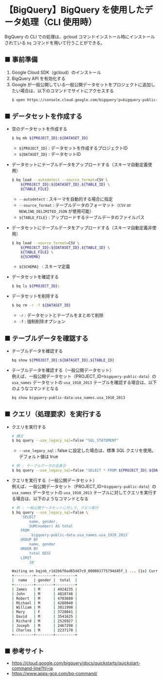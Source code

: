# 【BigQuery】BigQuery を使用したデータ処理（CLI 使用時）
BigQuery の CLI での処理は、gcloud コマンドインストール時にインストールされている `bq` コマンドを用いて行うことができる。

## ■ 事前準備

1. Google Cloud SDK（gcloud）のインストール
1. BigQuery API を有効化する
1. Google が一般公開している一般公開データセットをプロジェクトに追加したい場合は、以下のコマンドでサイトにアクセスする<br>
    ```sh
    $ open https://console.cloud.google.com/bigquery?p=bigquery-public-data&page=project
    ```

## ■ データセットを作成する

- 空のデータセットを作成する<br>
    ```sh
    $ bq mk ${PROJECT_ID}:${DATASET_ID}
    ```
    - `${PROJECT_ID}` : データセットを作成するプロジェクトID
    - `${DATASET_ID}` : データセットID    

- データセットにテーブルデータをアップロードする（スキーマ自動定義使用）<br>
    ```sh
    $ bq load --autodetect --source_format=CSV \
        ${PROJECT_ID}:${DATASET_ID}.${TABLE_ID} \
        ${TABLE_FILE}
    ```
    - `--autodetect` : スキーマを自動的する場合に指定
    - `--source_format` : テーブルデータのフォーマット（`CSV` or `NEWLINE_DELIMITED_JSON` が使用可能） 
    - `${TABLE_FILE}` : アップロードするテーブルデータのファイルパス

- データセットにテーブルデータをアップロードする（スキーマ自動定義非使用）<br>
    ```sh
    $ bq load --source_format=CSV \
        ${PROJECT_ID}:${DATASET_ID}.${TABLE_ID} \
        ${TABLE_FILE} \
        ${SCHEMA} 
    ```
    - `${SCHEMA} ` : スキーマ定義

- データセットを確認する<br>
    ```sh
    $ bq ls ${PROJECT_ID}:
    ```

- データセットを削除する<br>
    ```sh
    $ bq rm -r -f ${DATASET_ID}
    ```
    - `-r` : データセットとテーブルをまとめて削除
    - `-f` : 強制削除オプション

## ■ テーブルデータを確認する

- テーブルデータを確認する<br>
    ```sh
    bq show ${PROJECT_ID}:${DATASET_ID}.${TABLE_ID}
    ```

- テーブルデータを確認する（一般公開データセット）<br>
    例えば、一般公開データセット（PROJECT_ID=`bigquery-public-data`）の `usa_names` データセットの `usa_1910_2013` テーブルを確認する場合は、以下のようなコマンドとなる
    ```sh
    bq show bigquery-public-data:usa_names.usa_1910_2013
    ```

## ■ クエリ（処理要求）を実行する

- クエリを実行する<br>
    ```sh
    # 構文
    $ bq query --use_legacy_sql=false "SQL_STATEMENT"
    ```
    - `--use_legacy_sql` : false に設定した場合は、標準 SQL クエリを使用。デフォルト値は true

    ```sh
    # 例 : テーブルデータの全表示
    $ bq query --use_legacy_sql=false "SELECT * FROM ${PROJECT_ID}.${DATASET_ID}.${TABLE_ID}"
    ```

- クエリを実行する（一般公開データセット）<br>
    例えば、一般公開データセット（PROJECT_ID=`bigquery-public-data`）の `usa_names` データセットの `usa_1910_2013` テーブルに対してクエリを実行する場合は、以下のようなコマンドとなる
    ```sh
    # 例 : 一般公開データセットに対して、クエリ実行
    $ bq query --use_legacy_sql=false \
        'SELECT
            name, gender,
            SUM(number) AS total
        FROM
            `bigquery-public-data.usa_names.usa_1910_2013`
        GROUP BY
            name, gender
        ORDER BY
            total DESC
        LIMIT
            10'
    ```
    ```sh
    Waiting on bqjob_r1d2b6f0ad65dd7c9_000001775794d45f_1 ... (1s) Current status: DONE
    +---------+--------+---------+
    |  name   | gender |  total  |
    +---------+--------+---------+
    | James   | M      | 4924235 |
    | John    | M      | 4818746 |
    | Robert  | M      | 4703680 |
    | Michael | M      | 4280040 |
    | William | M      | 3811998 |
    | Mary    | F      | 3728041 |
    | David   | M      | 3541625 |
    | Richard | M      | 2526927 |
    | Joseph  | M      | 2467298 |
    | Charles | M      | 2237170 |
    +---------+--------+---------+
    ```

## ■ 参考サイト
- https://cloud.google.com/bigquery/docs/quickstarts/quickstart-command-line?hl=ja
- https://www.apps-gcp.com/bq-command/
